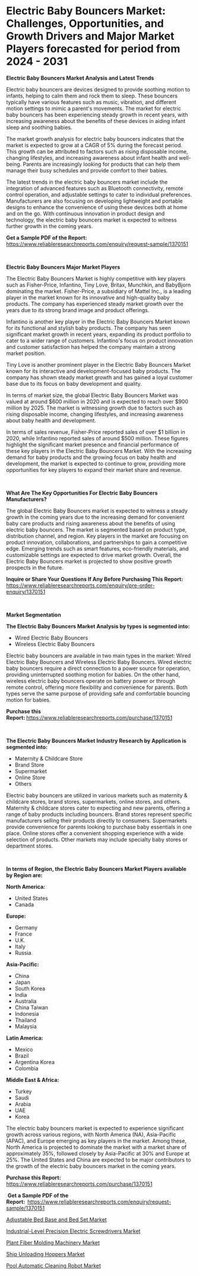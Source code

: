<p><h1>Electric Baby Bouncers Market: Challenges, Opportunities, and Growth Drivers and Major Market Players forecasted for period from 2024 - 2031</h1></p><p><strong>Electric Baby Bouncers Market Analysis and Latest Trends</strong></p>
<p><p>Electric baby bouncers are devices designed to provide soothing motion to infants, helping to calm them and rock them to sleep. These bouncers typically have various features such as music, vibration, and different motion settings to mimic a parent's movements. The market for electric baby bouncers has been experiencing steady growth in recent years, with increasing awareness about the benefits of these devices in aiding infant sleep and soothing babies.</p><p>The market growth analysis for electric baby bouncers indicates that the market is expected to grow at a CAGR of 5% during the forecast period. This growth can be attributed to factors such as rising disposable income, changing lifestyles, and increasing awareness about infant health and well-being. Parents are increasingly looking for products that can help them manage their busy schedules and provide comfort to their babies.</p><p>The latest trends in the electric baby bouncers market include the integration of advanced features such as Bluetooth connectivity, remote control operation, and adjustable settings to cater to individual preferences. Manufacturers are also focusing on developing lightweight and portable designs to enhance the convenience of using these devices both at home and on the go. With continuous innovation in product design and technology, the electric baby bouncers market is expected to witness further growth in the coming years.</p></p>
<p><strong>Get a Sample PDF of the Report:&nbsp;</strong> <a href="https://www.reliableresearchreports.com/enquiry/request-sample/1370151">https://www.reliableresearchreports.com/enquiry/request-sample/1370151</a></p>
<p>&nbsp;</p>
<p><strong>Electric Baby Bouncers Major Market Players</strong></p>
<p><p>The Electric Baby Bouncers Market is highly competitive with key players such as Fisher-Price, Infantino, Tiny Love, Britax, Munchkin, and BabyBjorn dominating the market. Fisher-Price, a subsidiary of Mattel Inc., is a leading player in the market known for its innovative and high-quality baby products. The company has experienced steady market growth over the years due to its strong brand image and product offerings.</p><p>Infantino is another key player in the Electric Baby Bouncers Market known for its functional and stylish baby products. The company has seen significant market growth in recent years, expanding its product portfolio to cater to a wider range of customers. Infantino's focus on product innovation and customer satisfaction has helped the company maintain a strong market position.</p><p>Tiny Love is another prominent player in the Electric Baby Bouncers Market known for its interactive and development-focused baby products. The company has shown steady market growth and has gained a loyal customer base due to its focus on baby development and quality.</p><p>In terms of market size, the global Electric Baby Bouncers Market was valued at around $600 million in 2020 and is expected to reach over $900 million by 2025. The market is witnessing growth due to factors such as rising disposable income, changing lifestyles, and increasing awareness about baby health and development.</p><p>In terms of sales revenue, Fisher-Price reported sales of over $1 billion in 2020, while Infantino reported sales of around $500 million. These figures highlight the significant market presence and financial performance of these key players in the Electric Baby Bouncers Market. With the increasing demand for baby products and the growing focus on baby health and development, the market is expected to continue to grow, providing more opportunities for key players to expand their market share and revenue.</p></p>
<p>&nbsp;</p>
<p><strong>What Are The Key Opportunities For Electric Baby Bouncers Manufacturers?</strong></p>
<p><p>The global Electric Baby Bouncers market is expected to witness a steady growth in the coming years due to the increasing demand for convenient baby care products and rising awareness about the benefits of using electric baby bouncers. The market is segmented based on product type, distribution channel, and region. Key players in the market are focusing on product innovation, collaborations, and partnerships to gain a competitive edge. Emerging trends such as smart features, eco-friendly materials, and customizable settings are expected to drive market growth. Overall, the Electric Baby Bouncers market is projected to show positive growth prospects in the future.</p></p>
<p><strong>Inquire or Share Your Questions If Any Before Purchasing This Report:</strong> <a href="https://www.reliableresearchreports.com/enquiry/pre-order-enquiry/1370151">https://www.reliableresearchreports.com/enquiry/pre-order-enquiry/1370151</a></p>
<p>&nbsp;</p>
<p><strong>Market Segmentation</strong></p>
<p><strong>The Electric Baby Bouncers Market Analysis by types is segmented into:</strong></p>
<p><ul><li>Wired Electric Baby Bouncers</li><li>Wireless Electric Baby Bouncers</li></ul></p>
<p><p>Electric baby bouncers are available in two main types in the market: Wired Electric Baby Bouncers and Wireless Electric Baby Bouncers. Wired electric baby bouncers require a direct connection to a power source for operation, providing uninterrupted soothing motion for babies. On the other hand, wireless electric baby bouncers operate on battery power or through remote control, offering more flexibility and convenience for parents. Both types serve the same purpose of providing safe and comfortable bouncing motion for babies.</p></p>
<p><strong>Purchase this Report:&nbsp;</strong><a href="https://www.reliableresearchreports.com/purchase/1370151">https://www.reliableresearchreports.com/purchase/1370151</a></p>
<p>&nbsp;</p>
<p><strong>The Electric Baby Bouncers Market Industry Research by Application is segmented into:</strong></p>
<p><ul><li>Maternity & Childcare Store</li><li>Brand Store</li><li>Supermarket</li><li>Online Store</li><li>Others</li></ul></p>
<p><p>Electric baby bouncers are utilized in various markets such as maternity & childcare stores, brand stores, supermarkets, online stores, and others. Maternity & childcare stores cater to expecting and new parents, offering a range of baby products including bouncers. Brand stores represent specific manufacturers selling their products directly to consumers. Supermarkets provide convenience for parents looking to purchase baby essentials in one place. Online stores offer a convenient shopping experience with a wide selection of products. Other markets may include specialty baby stores or department stores.</p></p>
<p>&nbsp;</p>
<p><strong>In terms of Region, the Electric Baby Bouncers Market Players available by Region are:</strong></p>
<p>
    <p> <strong> North America: </strong>
        <ul>
            <li>United States</li>
            <li>Canada</li>
        </ul>
        </p> 
    <p> <strong> Europe: </strong>
        <ul>
            <li>Germany</li>
            <li>France</li>
            <li>U.K.</li>
            <li>Italy</li>
            <li>Russia</li>
        </ul>
        </p> 
    <p> <strong> Asia-Pacific: </strong>
        <ul>
            <li>China</li>
            <li>Japan</li>
            <li>South Korea</li>
            <li>India</li>
            <li>Australia</li>
            <li>China Taiwan</li>
            <li>Indonesia</li>
            <li>Thailand</li>
            <li>Malaysia</li>
        </ul>
        </p> 
    <p> <strong> Latin America: </strong>
        <ul>
            <li>Mexico</li>
            <li>Brazil</li>
            <li>Argentina Korea</li>
            <li>Colombia</li>
        </ul>
        </p> 
    <p> <strong> Middle East & Africa: </strong>
        <ul>
            <li>Turkey</li>
            <li>Saudi</li>
            <li>Arabia</li>
            <li>UAE</li>
            <li>Korea</li>
        </ul>
    </p>
    </p>
<p><p>The electric baby bouncers market is expected to experience significant growth across various regions, with North America (NA), Asia-Pacific (APAC), and Europe emerging as key players in the market. Among these, North America is projected to dominate the market with a market share of approximately 35%, followed closely by Asia-Pacific at 30% and Europe at 25%. The United States and China are expected to be major contributors to the growth of the electric baby bouncers market in the coming years.</p></p>
<p><strong>Purchase this Report: </strong><a href="https://www.reliableresearchreports.com/purchase/1370151">https://www.reliableresearchreports.com/purchase/1370151</a></p>
<p>&nbsp;<strong>Get a Sample PDF of the Report:&nbsp;&nbsp;</strong><a href="https://www.reliableresearchreports.com/enquiry/request-sample/1370151">https://www.reliableresearchreports.com/enquiry/request-sample/1370151</a></p>
<p><strong></strong></p>
<p><p><a href="https://github.com/juniordelafrance/Market-Research-Report-List-1/blob/main/adjustable-bed-base-and-bed-set-market.md">Adjustable Bed Base and Bed Set Market</a></p><p><a href="https://github.com/jaidynmorantestelletmjzya/Market-Research-Report-List-1/blob/main/industrial-level-precision-electric-screwdrivers-market.md">Industrial-Level Precision Electric Screwdrivers Market</a></p><p><a href="https://medium.com/@elyssablick/plant-fiber-molding-machinery-market-analysis-and-sze-forecasted-for-period-from-2024-to-2031-de337a997e71">Plant Fiber Molding Machinery Market</a></p><p><a href="https://medium.com/@elyssablick/ship-unloading-hoppers-nbsp-market-focuses-on-market-share-size-and-projected-forecast-till-2031-d77aee772599">Ship Unloading Hoppers Market</a></p><p><a href="https://medium.com/@jensenklein/analyzing-pool-automatic-cleaning-robot-market-global-industry-perspective-and-forecast-2024-to-6abcc9e3ff92">Pool Automatic Cleaning Robot Market</a></p></p>